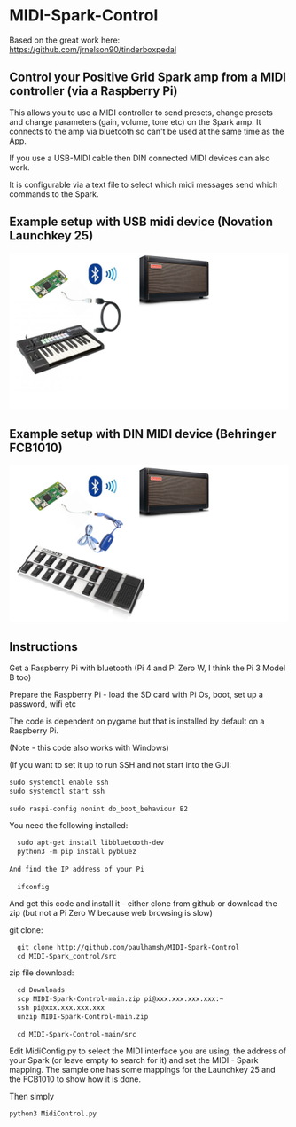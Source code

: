 # MIDI-Spark-Control

Based on the great work here: https://github.com/jrnelson90/tinderboxpedal

## Control your Positive Grid Spark amp from a MIDI controller (via a Raspberry Pi)

This allows you to use a MIDI controller to send presets, change presets and change parameters (gain, volume, tone etc) on the Spark amp. It connects to the amp via bluetooth so can't be used at the same time as the App.

If you use a USB-MIDI cable then DIN connected MIDI devices can also work.

It is configurable via a text file to select which midi messages send which commands to the Spark.

## Example setup with USB midi device (Novation Launchkey 25)

![Spark Setups](https://github.com/paulhamsh/MIDI-Spark-Control/blob/main/diagrams/Setup1.jpg)

## Example setup with DIN MIDI device (Behringer FCB1010)

![Spark Setups](https://github.com/paulhamsh/MIDI-Spark-Control/blob/main/diagrams/Setup2.jpg)

## Instructions

Get a Raspberry Pi with bluetooth (Pi 4 and Pi Zero W, I think the Pi 3 Model B too)

Prepare the Raspberry Pi - load the SD card with Pi Os, boot, set up a password, wifi etc

The code is dependent on pygame but that is installed by default on a Raspberry Pi.

(Note - this code also works with Windows)

(If you want to set it up to run SSH and not start into the GUI:

```
sudo systemctl enable ssh
sudo systemctl start ssh

sudo raspi-config nonint do_boot_behaviour B2

```

You need the following installed:

```
  sudo apt-get install libbluetooth-dev
  python3 -m pip install pybluez

And find the IP address of your Pi

  ifconfig
```

And get this code and install it - either clone from github or download the zip (but not a Pi Zero W because web browsing is slow)

git clone:

```
  git clone http://github.com/paulhamsh/MIDI-Spark-Control
  cd MIDI-Spark_control/src

```

zip file download:

```
  cd Downloads
  scp MIDI-Spark-Control-main.zip pi@xxx.xxx.xxx.xxx:~
  ssh pi@xxx.xxx.xxx.xxx
  unzip MIDI-Spark-Control-main.zip
  
  cd MIDI-Spark-Control-main/src
```  


Edit MidiConfig.py to select the MIDI interface you are using, the address of your Spark (or leave empty to search for it) and set the MIDI - Spark mapping. The sample one has some mappings for the Launchkey 25 and the FCB1010 to show how it is done.

Then simply 

```
python3 MidiControl.py
```

